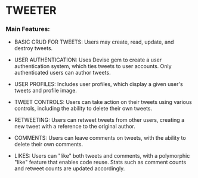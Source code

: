 # TWEETER

### Main Features:


- BASIC CRUD FOR TWEETS: Users may create, read, update, and destroy tweets.

- USER AUTHENTICATION: Uses Devise gem to create a user authentication system, which ties tweets to user accounts. Only authenticated users can author tweets.

- USER PROFILES: Includes user profiles, which display a given user's tweets and profile image.

- TWEET CONTROLS: Users can take action on their tweets using various controls, including the ability to delete their own tweets.

- RETWEETING: Users can retweet tweets from other users, creating a new tweet with a reference to the original author.

- COMMENTS: Users can leave comments on tweets, with the ability to delete their own comments.

- LIKES: Users can "like" both tweets and comments, with a polymorphic "like" feature that enables code reuse. Stats such as comment counts and retweet counts are updated accordingly.
